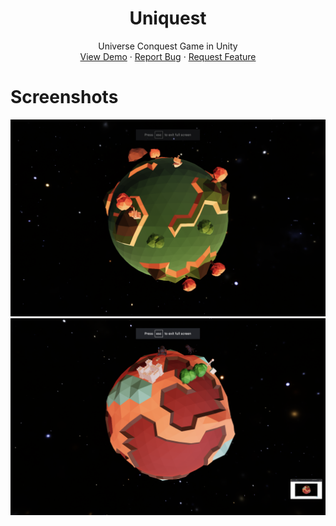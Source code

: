 <!-- PROJECT LOGO -->
<p align="center">
  <h1 align="center">Uniquest</h1>
  <p align="center">
    Universe Conquest Game in Unity
    <br />
    <a href="https://minhd-vu.github.io/Uniquest/">View Demo</a>
    ·
    <a href="https://github.com/github_username/Uniquest/issues">Report Bug</a>
    ·
    <a href="https://github.com/github_username/Uniquest/issues">Request Feature</a>
  </p>
</p>

# Screenshots

![clarity](docs/images/clairty.png?raw=true "Clarity")
![myster](docs/images/mystery.png?raw=true "Mystery")